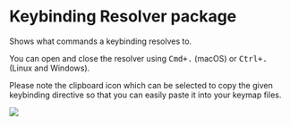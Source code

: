 # Keybinding Resolver package

Shows what commands a keybinding resolves to.

You can open and close the resolver using <kbd>Cmd+.</kbd> (macOS) or <kbd>Ctrl+.</kbd> (Linux and Windows).

Please note the clipboard icon which can be selected to copy the given keybinding
directive so that you can easily paste it into your keymap files.

![](https://user-images.githubusercontent.com/4137660/44482876-8de73a80-a617-11e8-8bd5-24023c96b39e.png)
